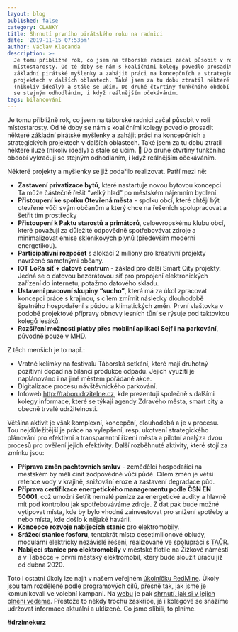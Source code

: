 ```yaml
---
layout: blog
published: false
category: CLANKY
title: Shrnutí prvního pirátského roku na radnici
date: '2019-11-15 07:53pm'
author: Václav Klecanda
description: >-
  Je tomu přibližně rok, co jsem na táborské radnici začal působit v roli
  místostarosty. Od té doby se nám s koaličními kolegy povedlo prosadit některé
  základní pirátské myšlenky a zahájit práci na koncepčních a strategických
  projektech v dalších oblastech. Také jsem za tu dobu ztratil některé iluze
  (nikoliv ideály) a stále se učím. Do druhé čtvrtiny funkčního období vykračuji
  se stejným odhodláním, i když reálnějším očekáváním.
tags: bilancování
---
```

Je tomu přibližně rok, co jsem na táborské radnici začal působit v roli místostarosty.
Od té doby se nám s koaličními kolegy povedlo prosadit některé základní pirátské myšlenky a zahájit práci na koncepčních a strategických projektech v dalších oblastech. 
Také jsem za tu dobu ztratil některé iluze (nikoliv ideály) a stále se učím. 🙂 
Do druhé čtvrtiny funkčního období vykračuji se stejným odhodláním, i když reálnějším očekáváním.

Některé projekty a myšlenky se již podařilo realizovat. Patří mezi ně:
- __Zastavení privatizace bytů__, které nastartuje novou bytovou koncepci. Ta může částečně řešit “velký hlad” po městském nájemním bydlení. 
- __Přistoupení ke spolku Otevřená města__ - spolku obcí, které chtějí být otevřené vůči svým občanům a který chce na řešeních spolupracovat a šetřit tím prostředky
- __Přistoupení k Paktu starostů a primátorů__, celoevropskému klubu obcí, které považují za důležité odpovědně spotřebovávat zdroje a minimalizovat emise skleníkových plynů (především moderní energetikou).
- __Participativní rozpočet__ s alokací 2 miliony pro kreativní projekty navržené samotnými občany.
- __IOT LoRa síť + datové centrum__ - základ pro další Smart City projekty. Jedná se o datovou bezdrátovou síť pro propojení elektronických zařízení do internetu, potažmo datového skladu.
- __Ustavení pracovní skupiny “sucho”__, která má za úkol zpracovat koncepci práce s krajinou, s cílem zmírnit následky dlouhodobě špatného hospodaření s půdou a klimatických změn. První vlaštovka v podobě projektové přípravy obnovy lesních tůní se rýsuje pod taktovkou kolegů lesáků.
- __Rozšíření možnosti platby přes mobilní aplikaci Sejf i na parkování__, původně pouze v MHD.

Z těch menších je to např.:
- Vratné kelímky na festivalu Táborská setkání, které mají druhotný pozitivní dopad na bilanci produkce odpadu. Jejich využití je naplánováno i na jiné městem pořádané akce.
- Digitalizace procesu návštěvnického parkování.
- Infoweb http://taborudrzitelne.cz, kde prezentuji společně s dalšími kolegy informace, které se týkají agendy Zdravého města, smart city a obecně trvalé udržitelnosti.

Většina aktivit je však komplexní, koncepční, dlouhodobá a je v procesu. Tou nejdůležitější je práce na vylepšení, resp. ukotvení strategického plánování pro efektivní a transparentní řízení města a pilotní analýza dvou procesů pro ověření jejich efektivity. Další rozběhnuté aktivity, které stojí za zmínku jsou:
- __Příprava změn pachtovních smluv__ - zemědělci hospodařící na městském by měli činit zodpovědně vůči půdě. Cílem změn je větší retence vody v krajině, snižování eroze a zastavení degradace půd.
- __Příprava certifikace energetického managementu podle ČSN EN 50001__, což umožní šetřit nemalé peníze za energetické audity a hlavně mít pod kontrolou jak spotřebováváme zdroje. Z dat pak bude možné vytipovat místa, kde by bylo vhodné zainvestovat pro snížení spotřeby a nebo místa, kde došlo k nějaké havárii.
- __Koncepce rozvoje nabíjecích stanic__ pro elektromobily.
- __Srážecí stanice fosforu__, tentokrát místo desetimilionové obludy, modulární elektricky nezávislé řešení, realizované ve spolupráci s [TAČR](https://www.tacr.cz/).
- __Nabíjecí stanice pro elektromobily__ v městské flotile na Žižkově náměstí a v Tabačce + první městský elektromobil, který bude sloužit úřadu již od dubna 2020.

Toto i ostatní úkoly lze najít v našem veřejném [úkolníčku RedMine](https://redmine.pirati.cz/projects/zastupitelsky-klub-tabor). Úkoly jsou tam rozdělené podle programových cílů, přesně tak, jak jsme je komunikovali ve volební kampani. Na [webu](https://tabor.pirati.cz/) je pak [shrnutí, jak si v jejich plnění vedeme](https://tabor.pirati.cz/zastupitele/). Přestože to někdy trochu zaskřípe, já i kolegové se snažíme udržovat informace aktuální a uklizené. Co jsme slíbili, to plníme. 

__#drzimekurz__
